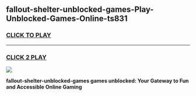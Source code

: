 
## fallout-shelter-unblocked-games-Play-Unblocked-Games-Online-ts831
<h3>
<a href="https://premium76.site?title=fallout-shelter-unblocked-games&ref=24A">CLICK TO PLAY</a></h3>
<hr>

<h3>
<a href="https://premium76.site?title=fallout-shelter-unblocked-games&ref=24A">CLICK 2 PLAY</a>
  
</h3>

<a href="https://premium76.site?title=fallout-shelter-unblocked-games&ref=24A"><img src="https://clearcache.store/games.png"></a>


**fallout-shelter-unblocked-games games unblocked: Your Gateway to Fun and Accessible Online Gaming**
